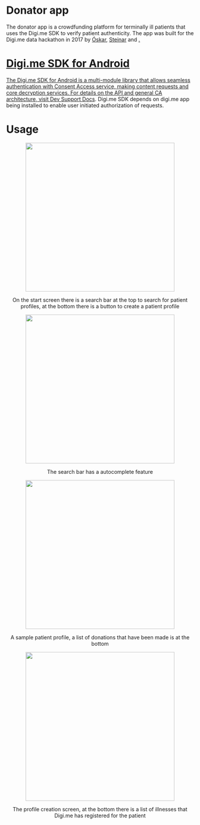 # Donator app
The donator app is a crowdfunding platform for terminally ill patients that uses the Digi.me SDK to verify patient authenticity. The app was built for the Digi.me data hackathon in 2017 by <a href="https://github.com/Notandi">Óskar</a>, <a href="https://github.com/steinarsa">Steinar</a> and <a href="https://github.com/dap8">.

# Digi.me SDK for Android

The Digi.me SDK for Android is a multi-module library that allows seamless authentication with Consent Access service, making content requests and core decryption services. For details on the API and general CA architecture, visit [Dev Support Docs](http://devsupport.digi.me/start.html).
Digi.me SDK depends on digi.me app being installed to enable user initiated authorization of requests.

# Usage

<p align="center"> <img src="https://imgur.com/uigpW0g.jpg" width="400" id="image" /> </p>
<p align="center">On the start screen there is a search bar at the top to search for patient profiles, at the bottom there is a button to create a patient profile</p>

<p align="center"> <img src="https://imgur.com/jjnC2uq.jpg" width="400" id="image" /> </p>
<p align="center">The search bar has a autocomplete feature</p>

<p align="center"> <img src="https://imgur.com/L8xnnif.jpg" width="400" id="image" /> </p>
<p align="center">A sample patient profile, a list of donations that have been made is at the bottom</p>

<p align="center"> <img src="https://imgur.com/L8xnnif.jpg" width="400" id="image" /> </p>
<p align="center">The profile creation screen, at the bottom there is a list of illnesses that Digi.me has registered for the patient</p>










